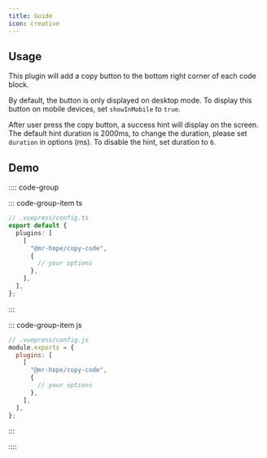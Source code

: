 ```yaml
---
title: Guide
icon: creative
---
```


## Usage

This plugin will add a copy button to the bottom right corner of each code block.

By default, the button is only displayed on desktop mode. To display this button on mobile devices, set `showInMobile` to `true`.

After user press the copy button, a success hint will display on the screen. The default hint duration is 2000ms, to change the duration, please set `duration` in options (ms). To disable the hint, set duration to `0`.

## Demo

:::: code-group

::: code-group-item ts

```ts
// .vuepress/config.ts
export default {
  plugins: [
    [
      "@mr-hope/copy-code",
      {
        // your options
      },
    ],
  ],
};
```

:::

::: code-group-item js

```js
// .vuepress/config.js
module.exports = {
  plugins: [
    [
      "@mr-hope/copy-code",
      {
        // your options
      },
    ],
  ],
};
```

:::

::::
